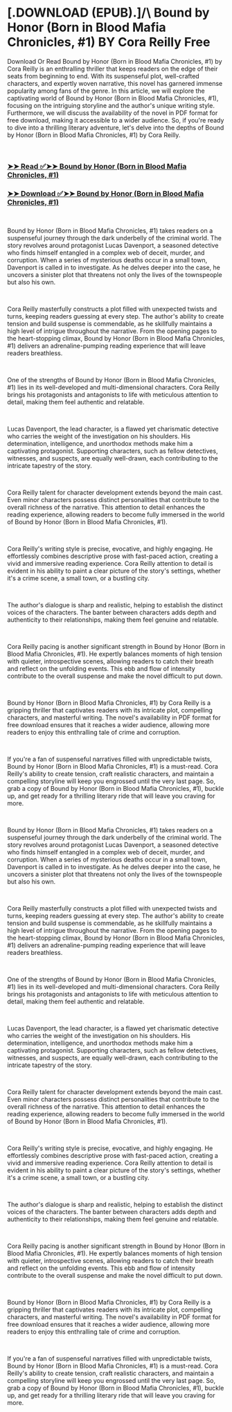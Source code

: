 # [.DOWNLOAD (EPUB).]/\ Bound by Honor (Born in Blood Mafia Chronicles, #1) BY Cora Reilly Free

<p>Download Or Read Bound by Honor (Born in Blood Mafia Chronicles, #1) by Cora Reilly is an enthralling thriller that keeps readers on the edge of their seats from beginning to end. With its suspenseful plot, well-crafted characters, and expertly woven narrative, this novel has garnered immense popularity among fans of the genre. In this article, we will explore the captivating world of Bound by Honor (Born in Blood Mafia Chronicles, #1), focusing on the intriguing storyline and the author's unique writing style. Furthermore, we will discuss the availability of the novel in PDF format for free download, making it accessible to a wider audience. So, if you're ready to dive into a thrilling literary adventure, let's delve into the depths of Bound by Honor (Born in Blood Mafia Chronicles, #1) by Cora Reilly.</p>
<p>&nbsp;</p>

### [➤➤ Read ✅➤➤ Bound by Honor (Born in Blood Mafia Chronicles, #1)](https://thehelpfulbooks.blogspot.com/id/51525075)

### [➤➤ Download ✅➤➤ Bound by Honor (Born in Blood Mafia Chronicles, #1)](https://thehelpfulbooks.blogspot.com/id/51525075)

<p>&nbsp;</p>
<p>Bound by Honor (Born in Blood Mafia Chronicles, #1) takes readers on a suspenseful journey through the dark underbelly of the criminal world. The story revolves around protagonist Lucas Davenport, a seasoned detective who finds himself entangled in a complex web of deceit, murder, and corruption. When a series of mysterious deaths occur in a small town, Davenport is called in to investigate. As he delves deeper into the case, he uncovers a sinister plot that threatens not only the lives of the townspeople but also his own.</p>
<p>&nbsp;</p>
<p>Cora Reilly masterfully constructs a plot filled with unexpected twists and turns, keeping readers guessing at every step. The author's ability to create tension and build suspense is commendable, as he skillfully maintains a high level of intrigue throughout the narrative. From the opening pages to the heart-stopping climax, Bound by Honor (Born in Blood Mafia Chronicles, #1) delivers an adrenaline-pumping reading experience that will leave readers breathless.</p>
<p>&nbsp;</p>
<p>One of the strengths of Bound by Honor (Born in Blood Mafia Chronicles, #1) lies in its well-developed and multi-dimensional characters. Cora Reilly brings his protagonists and antagonists to life with meticulous attention to detail, making them feel authentic and relatable.</p>
<p>&nbsp;</p>
<p>Lucas Davenport, the lead character, is a flawed yet charismatic detective who carries the weight of the investigation on his shoulders. His determination, intelligence, and unorthodox methods make him a captivating protagonist. Supporting characters, such as fellow detectives, witnesses, and suspects, are equally well-drawn, each contributing to the intricate tapestry of the story.</p>
<p>&nbsp;</p>
<p>Cora Reilly talent for character development extends beyond the main cast. Even minor characters possess distinct personalities that contribute to the overall richness of the narrative. This attention to detail enhances the reading experience, allowing readers to become fully immersed in the world of Bound by Honor (Born in Blood Mafia Chronicles, #1).</p>
<p>&nbsp;</p>
<p>Cora Reilly's writing style is precise, evocative, and highly engaging. He effortlessly combines descriptive prose with fast-paced action, creating a vivid and immersive reading experience. Cora Reilly attention to detail is evident in his ability to paint a clear picture of the story's settings, whether it's a crime scene, a small town, or a bustling city.</p>
<p>&nbsp;</p>
<p>The author's dialogue is sharp and realistic, helping to establish the distinct voices of the characters. The banter between characters adds depth and authenticity to their relationships, making them feel genuine and relatable.</p>
<p>&nbsp;</p>
<p>Cora Reilly pacing is another significant strength in Bound by Honor (Born in Blood Mafia Chronicles, #1). He expertly balances moments of high tension with quieter, introspective scenes, allowing readers to catch their breath and reflect on the unfolding events. This ebb and flow of intensity contribute to the overall suspense and make the novel difficult to put down.</p>
<p>&nbsp;</p>
<p>Bound by Honor (Born in Blood Mafia Chronicles, #1) by Cora Reilly is a gripping thriller that captivates readers with its intricate plot, compelling characters, and masterful writing. The novel's availability in PDF format for free download ensures that it reaches a wider audience, allowing more readers to enjoy this enthralling tale of crime and corruption.</p>
<p>&nbsp;</p>
<p>If you're a fan of suspenseful narratives filled with unpredictable twists, Bound by Honor (Born in Blood Mafia Chronicles, #1) is a must-read. Cora Reilly's ability to create tension, craft realistic characters, and maintain a compelling storyline will keep you engrossed until the very last page. So, grab a copy of Bound by Honor (Born in Blood Mafia Chronicles, #1), buckle up, and get ready for a thrilling literary ride that will leave you craving for more.</p>
<p>&nbsp;</p>
<p>Bound by Honor (Born in Blood Mafia Chronicles, #1) takes readers on a suspenseful journey through the dark underbelly of the criminal world. The story revolves around protagonist Lucas Davenport, a seasoned detective who finds himself entangled in a complex web of deceit, murder, and corruption. When a series of mysterious deaths occur in a small town, Davenport is called in to investigate. As he delves deeper into the case, he uncovers a sinister plot that threatens not only the lives of the townspeople but also his own.</p>
<p>&nbsp;</p>
<p>Cora Reilly masterfully constructs a plot filled with unexpected twists and turns, keeping readers guessing at every step. The author's ability to create tension and build suspense is commendable, as he skillfully maintains a high level of intrigue throughout the narrative. From the opening pages to the heart-stopping climax, Bound by Honor (Born in Blood Mafia Chronicles, #1) delivers an adrenaline-pumping reading experience that will leave readers breathless.</p>
<p>&nbsp;</p>
<p>One of the strengths of Bound by Honor (Born in Blood Mafia Chronicles, #1) lies in its well-developed and multi-dimensional characters. Cora Reilly brings his protagonists and antagonists to life with meticulous attention to detail, making them feel authentic and relatable.</p>
<p>&nbsp;</p>
<p>Lucas Davenport, the lead character, is a flawed yet charismatic detective who carries the weight of the investigation on his shoulders. His determination, intelligence, and unorthodox methods make him a captivating protagonist. Supporting characters, such as fellow detectives, witnesses, and suspects, are equally well-drawn, each contributing to the intricate tapestry of the story.</p>
<p>&nbsp;</p>
<p>Cora Reilly talent for character development extends beyond the main cast. Even minor characters possess distinct personalities that contribute to the overall richness of the narrative. This attention to detail enhances the reading experience, allowing readers to become fully immersed in the world of Bound by Honor (Born in Blood Mafia Chronicles, #1).</p>
<p>&nbsp;</p>
<p>Cora Reilly's writing style is precise, evocative, and highly engaging. He effortlessly combines descriptive prose with fast-paced action, creating a vivid and immersive reading experience. Cora Reilly attention to detail is evident in his ability to paint a clear picture of the story's settings, whether it's a crime scene, a small town, or a bustling city.</p>
<p>&nbsp;</p>
<p>The author's dialogue is sharp and realistic, helping to establish the distinct voices of the characters. The banter between characters adds depth and authenticity to their relationships, making them feel genuine and relatable.</p>
<p>&nbsp;</p>
<p>Cora Reilly pacing is another significant strength in Bound by Honor (Born in Blood Mafia Chronicles, #1). He expertly balances moments of high tension with quieter, introspective scenes, allowing readers to catch their breath and reflect on the unfolding events. This ebb and flow of intensity contribute to the overall suspense and make the novel difficult to put down.</p>
<p>&nbsp;</p>
<p>Bound by Honor (Born in Blood Mafia Chronicles, #1) by Cora Reilly is a gripping thriller that captivates readers with its intricate plot, compelling characters, and masterful writing. The novel's availability in PDF format for free download ensures that it reaches a wider audience, allowing more readers to enjoy this enthralling tale of crime and corruption.</p>
<p>&nbsp;</p>
<p>If you're a fan of suspenseful narratives filled with unpredictable twists, Bound by Honor (Born in Blood Mafia Chronicles, #1) is a must-read. Cora Reilly's ability to create tension, craft realistic characters, and maintain a compelling storyline will keep you engrossed until the very last page. So, grab a copy of Bound by Honor (Born in Blood Mafia Chronicles, #1), buckle up, and get ready for a thrilling literary ride that will leave you craving for more.</p>
<p>&nbsp;</p>
